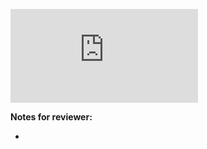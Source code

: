 ![Coverage Badge](https://img.shields.io/endpoint?url=https://gist.githubusercontent.com/forgetso/4e3350c273f5173afc45b6ce74a97cb2/raw/protocol__pull_##.json)

**Notes for reviewer:**

*
